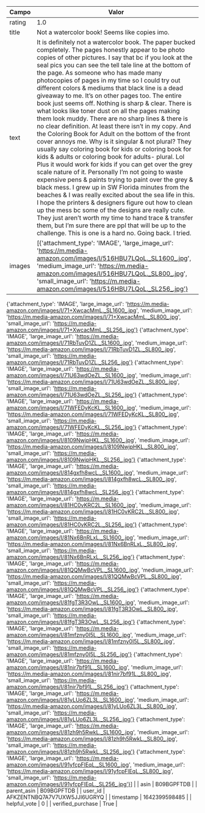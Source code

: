 | Campo | Valor |
|-------|-------|
| rating | 1.0 |
| title | Not a watercolor book! Seems like copies imo. |
| text | It is definitely not a watercolor book.  The paper bucked completely.  The pages honestly appear to be photo copies of other pictures. I say that bc if you look at the seal pics you can see the tell tale line at the bottom of the page.  As someone who has made many photocopies of pages in my time so I could try out different colors & mediums that black line is a dead giveaway to me. It’s on other pages too.  The entire book just seems off. Nothing is sharp & clear. There is what looks like toner dust on all the pages making them look muddy.  There are no sharp lines & there is no clear definition.  At least there isn’t in my copy.  And the Coloring Book for Adult on the bottom of the front cover annoys me. Why is it singular & not plural?  They usually say coloring book for kids or coloring book for kids & adults or coloring book for adults- plural.  Lol  Plus it would work for kids if you can get over the grey scale nature of it.  Personally I’m not going to waste expensive pens & paints trying to paint over the grey & black mess.  I grew up in SW Florida minutes from the beaches & I was really excited about the sea life in this. I hope the printers & designers figure out how to clean up the mess bc some of the designs are really cute. They just aren’t worth my time to hand trace & transfer them, but I’m sure there are ppl that will be up to the challenge.  This is one is a hard no. Going back. I tried. |
| images | [{'attachment_type': 'IMAGE', 'large_image_url': 'https://m.media-amazon.com/images/I/516HBU7LQoL._SL1600_.jpg', 'medium_image_url': 'https://m.media-amazon.com/images/I/516HBU7LQoL._SL800_.jpg', 'small_image_url': 'https://m.media-amazon.com/images/I/516HBU7LQoL._SL256_.jpg'}
 {'attachment_type': 'IMAGE', 'large_image_url': 'https://m.media-amazon.com/images/I/71+XwcacMmL._SL1600_.jpg', 'medium_image_url': 'https://m.media-amazon.com/images/I/71+XwcacMmL._SL800_.jpg', 'small_image_url': 'https://m.media-amazon.com/images/I/71+XwcacMmL._SL256_.jpg'}
 {'attachment_type': 'IMAGE', 'large_image_url': 'https://m.media-amazon.com/images/I/71RbTuvD1ZL._SL1600_.jpg', 'medium_image_url': 'https://m.media-amazon.com/images/I/71RbTuvD1ZL._SL800_.jpg', 'small_image_url': 'https://m.media-amazon.com/images/I/71RbTuvD1ZL._SL256_.jpg'}
 {'attachment_type': 'IMAGE', 'large_image_url': 'https://m.media-amazon.com/images/I/71U63wdOeZL._SL1600_.jpg', 'medium_image_url': 'https://m.media-amazon.com/images/I/71U63wdOeZL._SL800_.jpg', 'small_image_url': 'https://m.media-amazon.com/images/I/71U63wdOeZL._SL256_.jpg'}
 {'attachment_type': 'IMAGE', 'large_image_url': 'https://m.media-amazon.com/images/I/71WFEDyKcKL._SL1600_.jpg', 'medium_image_url': 'https://m.media-amazon.com/images/I/71WFEDyKcKL._SL800_.jpg', 'small_image_url': 'https://m.media-amazon.com/images/I/71WFEDyKcKL._SL256_.jpg'}
 {'attachment_type': 'IMAGE', 'large_image_url': 'https://m.media-amazon.com/images/I/8109NwjpHKL._SL1600_.jpg', 'medium_image_url': 'https://m.media-amazon.com/images/I/8109NwjpHKL._SL800_.jpg', 'small_image_url': 'https://m.media-amazon.com/images/I/8109NwjpHKL._SL256_.jpg'}
 {'attachment_type': 'IMAGE', 'large_image_url': 'https://m.media-amazon.com/images/I/814gxfh8wcL._SL1600_.jpg', 'medium_image_url': 'https://m.media-amazon.com/images/I/814gxfh8wcL._SL800_.jpg', 'small_image_url': 'https://m.media-amazon.com/images/I/814gxfh8wcL._SL256_.jpg'}
 {'attachment_type': 'IMAGE', 'large_image_url': 'https://m.media-amazon.com/images/I/81HC0vKRC2L._SL1600_.jpg', 'medium_image_url': 'https://m.media-amazon.com/images/I/81HC0vKRC2L._SL800_.jpg', 'small_image_url': 'https://m.media-amazon.com/images/I/81HC0vKRC2L._SL256_.jpg'}
 {'attachment_type': 'IMAGE', 'large_image_url': 'https://m.media-amazon.com/images/I/81Nx6BnRLxL._SL1600_.jpg', 'medium_image_url': 'https://m.media-amazon.com/images/I/81Nx6BnRLxL._SL800_.jpg', 'small_image_url': 'https://m.media-amazon.com/images/I/81Nx6BnRLxL._SL256_.jpg'}
 {'attachment_type': 'IMAGE', 'large_image_url': 'https://m.media-amazon.com/images/I/81QQMwBcVPL._SL1600_.jpg', 'medium_image_url': 'https://m.media-amazon.com/images/I/81QQMwBcVPL._SL800_.jpg', 'small_image_url': 'https://m.media-amazon.com/images/I/81QQMwBcVPL._SL256_.jpg'}
 {'attachment_type': 'IMAGE', 'large_image_url': 'https://m.media-amazon.com/images/I/81fgT3R3OwL._SL1600_.jpg', 'medium_image_url': 'https://m.media-amazon.com/images/I/81fgT3R3OwL._SL800_.jpg', 'small_image_url': 'https://m.media-amazon.com/images/I/81fgT3R3OwL._SL256_.jpg'}
 {'attachment_type': 'IMAGE', 'large_image_url': 'https://m.media-amazon.com/images/I/81mfzny0I5L._SL1600_.jpg', 'medium_image_url': 'https://m.media-amazon.com/images/I/81mfzny0I5L._SL800_.jpg', 'small_image_url': 'https://m.media-amazon.com/images/I/81mfzny0I5L._SL256_.jpg'}
 {'attachment_type': 'IMAGE', 'large_image_url': 'https://m.media-amazon.com/images/I/81nir7bf91L._SL1600_.jpg', 'medium_image_url': 'https://m.media-amazon.com/images/I/81nir7bf91L._SL800_.jpg', 'small_image_url': 'https://m.media-amazon.com/images/I/81nir7bf91L._SL256_.jpg'}
 {'attachment_type': 'IMAGE', 'large_image_url': 'https://m.media-amazon.com/images/I/81yLUo6ZL3L._SL1600_.jpg', 'medium_image_url': 'https://m.media-amazon.com/images/I/81yLUo6ZL3L._SL800_.jpg', 'small_image_url': 'https://m.media-amazon.com/images/I/81yLUo6ZL3L._SL256_.jpg'}
 {'attachment_type': 'IMAGE', 'large_image_url': 'https://m.media-amazon.com/images/I/81zh9h5RwkL._SL1600_.jpg', 'medium_image_url': 'https://m.media-amazon.com/images/I/81zh9h5RwkL._SL800_.jpg', 'small_image_url': 'https://m.media-amazon.com/images/I/81zh9h5RwkL._SL256_.jpg'}
 {'attachment_type': 'IMAGE', 'large_image_url': 'https://m.media-amazon.com/images/I/91yfcpFlEqL._SL1600_.jpg', 'medium_image_url': 'https://m.media-amazon.com/images/I/91yfcpFlEqL._SL800_.jpg', 'small_image_url': 'https://m.media-amazon.com/images/I/91yfcpFlEqL._SL256_.jpg'}] |
| asin | B09BGPFTDB |
| parent_asin | B09BGPFTDB |
| user_id | AFKZENTNBQ7A7V7UXW5JJI6UGRYQ |
| timestamp | 1642399598485 |
| helpful_vote | 0 |
| verified_purchase | True |
